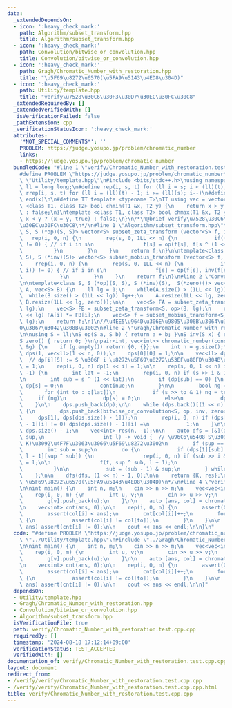 ```yaml
---
data:
  _extendedDependsOn:
  - icon: ':heavy_check_mark:'
    path: Algorithm/subset_transform.hpp
    title: Algorithm/subset_transform.hpp
  - icon: ':heavy_check_mark:'
    path: Convolution/bitwise_or_convolution.hpp
    title: Convolution/bitwise_or_convolution.hpp
  - icon: ':heavy_check_mark:'
    path: Gragh/Chromatic_Number_with_restoration.hpp
    title: "\u5F69\u8272\u6570(\u5FA9\u5143\u4ED8\u304D)"
  - icon: ':heavy_check_mark:'
    path: Utility/template.hpp
    title: "verify\u7528\u30C6\u30F3\u30D7\u30EC\u30FC\u30C8"
  _extendedRequiredBy: []
  _extendedVerifiedWith: []
  _isVerificationFailed: false
  _pathExtension: cpp
  _verificationStatusIcon: ':heavy_check_mark:'
  attributes:
    '*NOT_SPECIAL_COMMENTS*': ''
    PROBLEM: https://judge.yosupo.jp/problem/chromatic_number
    links:
    - https://judge.yosupo.jp/problem/chromatic_number
  bundledCode: "#line 1 \"verify/Chromatic_Number_with_restoration.test.cpp.cpp\"\n\
    #define PROBLEM \"https://judge.yosupo.jp/problem/chromatic_number\"\n#line 1\
    \ \"Utility/template.hpp\"\n#include <bits/stdc++.h>\nusing namespace std;\nusing\
    \ ll = long long;\n#define rep(i, s, t) for (ll i = s; i < (ll)(t); i++)\n#define\
    \ rrep(i, s, t) for (ll i = (ll)(t) - 1; i >= (ll)(s); i--)\n#define all(x) begin(x),\
    \ end(x)\n\n#define TT template <typename T>\nTT using vec = vector<T>;\ntemplate\
    \ <class T1, class T2> bool chmin(T1 &x, T2 y) {\n    return x > y ? (x = y, true)\
    \ : false;\n}\ntemplate <class T1, class T2> bool chmax(T1 &x, T2 y) {\n    return\
    \ x < y ? (x = y, true) : false;\n}\n/*\n@brief verify\u7528\u30C6\u30F3\u30D7\
    \u30EC\u30FC\u30C8\n*/\n#line 1 \"Algorithm/subset_transform.hpp\"\ntemplate<class\
    \ S, S (*op)(S, S)> vector<S> subset_zeta_transform (vector<S> f, int n) {\n \
    \   rep(i, 0, n) {\n        rep(s, 0, 1LL << n) {\n            if((s & (1 << i))\
    \ != 0) { // if i in s\n                f[s] = op(f[s], f[s ^ (1 << i)]);\n  \
    \          }\n        }\n    }\n    return f;\n}\n\ntemplate<class S, S (*op)(S,\
    \ S), S (*inv)(S)> vector<S> subset_mobius_transform (vector<S> f, int n) {\n\
    \    rrep(i, 0, n) {\n        rep(s, 0, 1LL << n) {\n            if((s & (1 <<\
    \ i)) != 0) { // if i in s\n                f[s] = op(f[s], inv(f[s ^ (1 << i)]));\n\
    \            }\n        }\n    }\n    return f;\n}\n#line 2 \"Convolution/bitwise_or_convolution.hpp\"\
    \n\ntemplate<class S, S (*op)(S, S), S (*inv)(S),  S(*zero)()> vec<S> bitwise_or_convolution(vec<S>\
    \ A, vec<S> B) {\n    ll lg = 1;\n    while(A.size() > (1LL << lg)) lg++;\n  \
    \  while(B.size() > (1LL << lg)) lg++;\n    A.resize(1LL << lg, zero());\n   \
    \ B.resize(1LL << lg, zero());\n\n    vec<S> FA = subset_zeta_transform<S, op>(A,\
    \ lg);\n    vec<S> FB = subset_zeta_transform<S, op>(B, lg);\n    rep(i, 0, 1\
    \ << lg) FA[i] *= FB[i];\n    vec<S> f = subset_mobius_transform<S, op, inv>(FA,\
    \ lg);\n    return f;\n}\n//\u4EE5\u964D\u306E\u9805\u306B\u3064\u3044\u3066\u3001\
    0\u3067\u3042\u308B\u3002\n#line 2 \"Gragh/Chromatic_Number_with_restoration.hpp\"\
    \n\nusing S = ll;\nS op(S a, S b) { return a + b; }\nS inv(S x) { return -x; }\n\
    S zero() { return 0; }\n\npair<int, vec<int>> chromatic_number(const vec<vec<int>>\
    \ &g) {\n    if (g.empty()) return {0, {}};\n    int n = g.size();\n\n    vec<vec<ll>>\
    \ dps(1, vec<ll>(1 << n, 0));\n    dps[0][0] = 1;\n\n    vec<ll> dp(1 << n, -1);\
    \  // dp[i][S] := S \u306F i \u8272\u5F69\u8272\u53EF\u80FD\u304B\uFF1F\n    dp[0]\
    \ = 1;\n    rep(i, 0, n) dp[1 << i] = 1;\n\n    rep(s, 0, 1 << n) if (dp[s] ==\
    \ -1) {\n        int lat = -1;\n        rep(i, 0, n) if (s >> i & 1) lat = i;\n\
    \n        int sub = s ^ (1 << lat);\n        if (dp[sub] == 0) {\n           \
    \ dp[s] = 0;\n            continue;\n        }\n\n        bool ng = false;\n \
    \       for (int to : g[lat])\n            if (s >> to & 1) ng = true;\n\n   \
    \     if (ng)\n            dp[s] = 0;\n        else\n            dp[s] = 1;\n\
    \    }\n\n    dps.push_back(dp);\n\n    while (dps.back()[(1 << n) - 1] == 0)\
    \ {\n        dps.push_back(bitwise_or_convolution<S, op, inv, zero>(\n       \
    \     dps[1], dps[dps.size() - 1]));\n        rep(i, 0, n) if (dps[dps.size()\
    \ - 1][i] != 0) dps[dps.size() - 1][i] =\n            1;\n    }\n\n    int K =\
    \ dps.size() - 1;\n    vec<int> res(n, -1);\n\n    auto dfs = [&](auto f, int\
    \ sup,\n                   int l) -> void {  // \u96C6\u5408 S\u3092\u3001 [l,\
    \ K)\u3092\u4F7F\u3063\u3066\u5F69\u8272\u3002\n        if (sup == 0) return;\n\
    \        int sub = sup;\n        do {\n            if (dps[1][sub] && dps[K -\
    \ l - 1][sup ^ sub]) {\n                rep(i, 0, n) if (sub >> i & 1) res[i]\
    \ = l;\n\n                f(f, sup ^ sub, l + 1);\n                break;\n  \
    \          }\n\n            sub = (sub - 1) & sup;\n        } while (sub != sup);\n\
    \    };\n\n    dfs(dfs, (1 << n) - 1, 0);\n\n    return {K, res};\n}\n/*\n@brief\
    \ \u5F69\u8272\u6570(\u5FA9\u5143\u4ED8\u304D)\n*/\n#line 4 \"verify/Chromatic_Number_with_restoration.test.cpp.cpp\"\
    \n\nint main() {\n    int n, m;\n    cin >> n >> m;\n    vec<vec<int>> g(n);\n\
    \    rep(i, 0, m) {\n        int u, v;\n        cin >> u >> v;\n        g[u].push_back(v);\n\
    \        g[v].push_back(u);\n    }\n\n    auto [ans, col] = chromatic_number(g);\n\
    \n    vec<int> cnt(ans, 0);\n\n    rep(i, 0, n) {\n        assert(0 <= col[i]);\n\
    \        assert(col[i] < ans);\n        cnt[col[i]]++;\n        for(int to : g[i])\
    \ {\n            assert(col[i] != col[to]);\n        }\n    }\n\n    rep(i, 0,\
    \ ans) assert(cnt[i] != 0);\n\n    cout << ans << endl;\n\n}\n"
  code: "#define PROBLEM \"https://judge.yosupo.jp/problem/chromatic_number\"\n#include\
    \ \"../Utility/template.hpp\"\n#include \"../Gragh/Chromatic_Number_with_restoration.hpp\"\
    \n\nint main() {\n    int n, m;\n    cin >> n >> m;\n    vec<vec<int>> g(n);\n\
    \    rep(i, 0, m) {\n        int u, v;\n        cin >> u >> v;\n        g[u].push_back(v);\n\
    \        g[v].push_back(u);\n    }\n\n    auto [ans, col] = chromatic_number(g);\n\
    \n    vec<int> cnt(ans, 0);\n\n    rep(i, 0, n) {\n        assert(0 <= col[i]);\n\
    \        assert(col[i] < ans);\n        cnt[col[i]]++;\n        for(int to : g[i])\
    \ {\n            assert(col[i] != col[to]);\n        }\n    }\n\n    rep(i, 0,\
    \ ans) assert(cnt[i] != 0);\n\n    cout << ans << endl;\n\n}"
  dependsOn:
  - Utility/template.hpp
  - Gragh/Chromatic_Number_with_restoration.hpp
  - Convolution/bitwise_or_convolution.hpp
  - Algorithm/subset_transform.hpp
  isVerificationFile: true
  path: verify/Chromatic_Number_with_restoration.test.cpp.cpp
  requiredBy: []
  timestamp: '2024-08-18 17:12:14+09:00'
  verificationStatus: TEST_ACCEPTED
  verifiedWith: []
documentation_of: verify/Chromatic_Number_with_restoration.test.cpp.cpp
layout: document
redirect_from:
- /verify/verify/Chromatic_Number_with_restoration.test.cpp.cpp
- /verify/verify/Chromatic_Number_with_restoration.test.cpp.cpp.html
title: verify/Chromatic_Number_with_restoration.test.cpp.cpp
---
```

